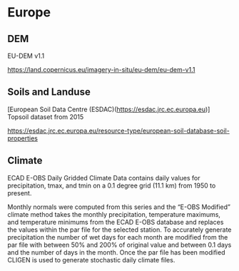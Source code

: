 # Europe

## DEM

EU-DEM v1.1 

https://land.copernicus.eu/imagery-in-situ/eu-dem/eu-dem-v1.1


## Soils and Landuse

[European Soil Data Centre (ESDAC)(https://esdac.jrc.ec.europa.eu)] Topsoil dataset from 2015

https://esdac.jrc.ec.europa.eu/resource-type/european-soil-database-soil-properties

## Climate
ECAD E-OBS Daily Gridded Climate Data contains daily values for precipitation, tmax, and tmin on a 0.1 degree grid (11.1 km) from 1950 to present.

Monthly normals were computed from this series and the “E-OBS Modified” climate method takes the monthly precipitation, temperature maximums, and temperature minimums from the ECAD E-OBS database and replaces the values within the par file for the selected station. To accurately generate precipitation the number of wet days for each month are modified from the par file with between 50% and 200% of original value and between 0.1 days and the number of days in the month. Once the par file has been modified CLIGEN is used to generate stochastic daily climate files.
